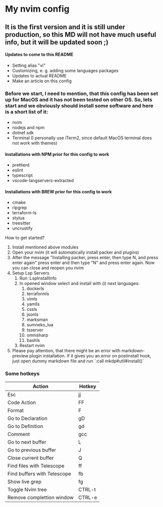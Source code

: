 # My nvim config

## It is the first version and it is still under production, so this MD will not have much useful info, but it will be updated soon ;)
#### Updates to come to this README
- Setting alias "vi"
- Customizing, e. g. adding some languages packages
- Updates to actual README
- Make an article on this config

### Before we start, I need to mention, that this config has been set up for MacOS and it has not been tested on other OS. So, lets start and we obviously should install some software and here is a short list of it:

- nvim
- nodejs and npm
- dotnet sdk
- Terminal (I personally use iTerm2, since default MacOS terminal does not work with themes)

#### Installations with NPM prior for this config to work

- prettierd
- eslint
- typescript
- vscode-langservers-extracted

#### Installations with BREW prior for this config to work

- cmake
- ripgrep
- terraform-ls
- stylua
- treesitter
- uncrustify

How to get started?

1. Install mentioned above modules
2. Open your nvim (it will automatically install packer and plugins)
3. After the message "Installing packer, press enter, then type N, and press enter again" press enter and then type "N" and press enter again. Now you can close and reopen you nvim
4. Setup Lsp Servers
   1. Run :LspInstallInfo
   2. In opened window select and install with (i) next languages:
      1. dockerls
      2. terraformls
      3. vimls
      4. yamlls
      5. cssls
      6. jsonls
      7. marksman
      8. sumneko_lua
      9. tsserver
      10. omnisharp
      11. bashls
   3. Restart nvim
5. Please pay attention, that there might be an error with markdown-preview plugin installation. If it gives you an error on postinstall hook, just open dummy markdown file and run ´:call mkdp#util#install()´

### Some hotkeys

| Action                      | Hotkey |
| --------------------------- | ------ |
| Esc                         | jj     |
| Code Action                 | FF     |
| Format                      | F      |
| Go to Declaration           | gD     |
| Go to Definition            | gd     |
| Comment                     | gcc    |
| Go to next buffer           | L      |
| Go to previous buffer       | J      |
| Close current buffer        | Q      |
| Find files with Telescope   | ff     |
| Find buffers with Telescope | fb     |
| Show live grep              | fg     |
| Toggle Nvim tree            | CTRL-t |
| Remove complettion window   | CTRL-e |
